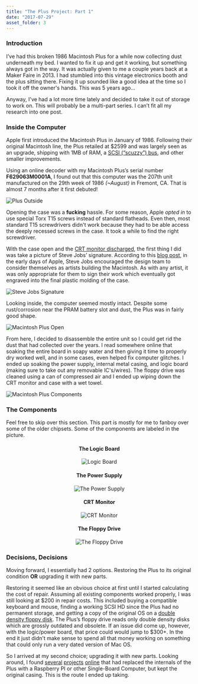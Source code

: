 ```yaml
---
title: "The Plus Project: Part 1"
date: "2017-07-29"
asset_folder: 3
---
```


### Introduction
I’ve had this broken 1986 Macintosh Plus for a while now collecting dust underneath my bed. I wanted to fix it up and get it working, but something always got in the way. It was actually given to me a couple years back at a Maker Faire in 2013. I had stumbled into this vintage electronics booth and the plus sitting there. Fixing it up sounded like a good idea at the time so I took it off the owner's hands. This was 5 years ago...

Anyway, I've had a lot more time lately and decided to take it out of storage to work on. This will probably be a multi-part series. I can’t fit all my research into one post.

### Inside the Computer
Apple first introduced the Macintosh Plus in January of 1986. Following their original Macintosh line, the Plus retailed at $2599 and was largely seen as an upgrade, shipping with 1MB of RAM, a [SCSI (“scuzzy”) bus](https://en.wikipedia.org/wiki/SCSI), and other smaller improvements.

Using an online decoder with my Macintosh Plus’s serial number **F629063M0001A**, I found out that this computer was the 207th unit manufactured on the 29th week of 1986 *(~August)* in Fremont, CA. That is almost 7 months after it first debuted!

![Plus Outside](assets/3/plus_outside2.jpg)

Opening the case was a **fucking** hassle. For some reason, Apple *opted in* to use special Torx T15 screws instead of standard flatheads. Even then, most standard T15 screwdrivers didn't work because they had to be able access the deeply recessed screws in the case. It took a while to find the right screwdriver.

With the case open and the [CRT monitor discharged](https://en.wikipedia.org/wiki/Cathode-ray_tube#Electric_shock), the first thing I did was take a picture of Steve Jobs’ signature. According to this [blog post](https://www.folklore.org/StoryView.py?project=Macintosh&story=Signing_Party.txt), in the early days of Apple, Steve Jobs encouraged the design team to consider themselves as artists building the Macintosh. As with any artist, it was only appropriate for them to sign their work which eventually got engraved into the final plastic molding of the case.

![Steve Jobs Signature](assets/3/plus_case2.jpg)

Looking inside, the computer seemed mostly intact. Despite some rust/corrosion near the PRAM battery slot and dust, the Plus was in fairly good shape.

![Macintosh Plus Open](assets/3/plus_inside1.jpg)

From here, I decided to disassemble the entire unit so I could get rid the dust that had collected over the years. I read somewhere online that soaking the entire board in soapy water and then giving it time to properly dry worked well, and in some cases, even helped fix computer glitches. I ended up soaking the power supply, internal metal casing, and logic board (making sure to take out any removable IC's/wires). The floppy drive was cleaned using a can of compressed air and I ended up wiping down the CRT monitor and case with a wet towel.

![Macintosh Plus Components](assets/3/plus_together.jpg)

### The Components

Feel free to skip over this section. This part is mostly for me to fanboy over some of the older chipsets. Some of the components are labeled in the picture.

<div style="text-align: center">

#### The Logic Board
![Logic Board](assets/3/plus_logic.jpg)
<br />
#### The Power Supply
![The Power Supply](assets/3/plus_psu.jpg)
<br />
#### CRT Monitor
![CRT Monitor](assets/3/plus_crt.jpg)
<br />
#### The Floppy Drive
![The Floppy Drive](assets/3/plus_floppy.jpg)
</div>

### Decisions, Decisions

Moving forward, I essentially had 2 options. Restoring the Plus to its original condition **OR** upgrading it with new parts.

Restoring it seemed like an obvious choice at first until I started calculating the cost of repair. Assuming all existing components worked properly, I was still looking at $200 in repair costs. This included buying a compatible keyboard and mouse, finding a working SCSI HD since the Plus had no permanent storage, and getting a copy of the original OS on a [double density floppy disk](https://en.wikipedia.org/wiki/Floppy_disk_format#Single_Sided.2C_Double_Density). The Plus’s floppy drive reads only double density disks which are grossly outdated and obsolete. If an issue did come up, however, with the logic/power board, that price could would jump to $300+. In the end it just didn't make sense to spend all that money working on something that could only run a very dated version of Mac OS.

So I arrived at my second choice; upgrading it with new parts. Looking around, I found [several](https://www.instructables.com/id/Making-ApplePi-Merging-a-Vintage-Macintosh-Plus-Wi/) [projects](https://medium.com/@trm42/raspberry-pi-2-macintosh-plus-raspintosh-cd2f6691fecf) [online](https://www.youtube.com/watch?v=1q-zmSzjZ8w) that had replaced the internals of the Plus with a Raspberry PI or other Single-Board Computer, but kept the original casing. This is the route I ended up taking.
